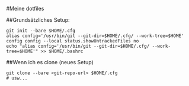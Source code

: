 #Meine dotfiles

##Grundsätzliches Setup:


```
git init --bare $HOME/.cfg
alias config='/usr/bin/git --git-dir=$HOME/.cfg/ --work-tree=$HOME'
config config --local status.showUntrackedFiles no
echo "alias config='/usr/bin/git --git-dir=$HOME/.cfg/ --work-tree=$HOME'" >> $HOME/.bashrc

```

##Wenn ich es clone (neues Setup)


```
git clone --bare <git-repo-url> $HOME/.cfg
# usw...

```

